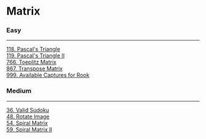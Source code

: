 # Matrix

### Easy
---
[118. Pascal's Triangle](solutions/0118-Pascal's%20Triangle.md)</br>
[119. Pascal's Triangle II](solutions/0119-Pascal's%20Triangle%20II.md)</br>
[766. Toeplitz Matrix](solutions/0766-Toeplitz%20Matrix.md)</br>
[867. Transpose Matrix](solutions/0867-Transpose%20Matrix.md)</br>
[999. Available Captures for Rook](solutions/0999-Available%20Captures%20for%20Rook.md)</br>

### Medium
---
[36. Valid Sudoku](solutions/0036-Valid%20Sudoku.md)</br>
[48. Rotate Image](solutions/0048-Rotate%20Image.md)</br>
[54. Spiral Matrix](solutions/0054-Spiral%20Matrix.md)</br>
[59. Spiral Matrix II](solutions/0059-Spiral%20Matrix%20II.md)</br>